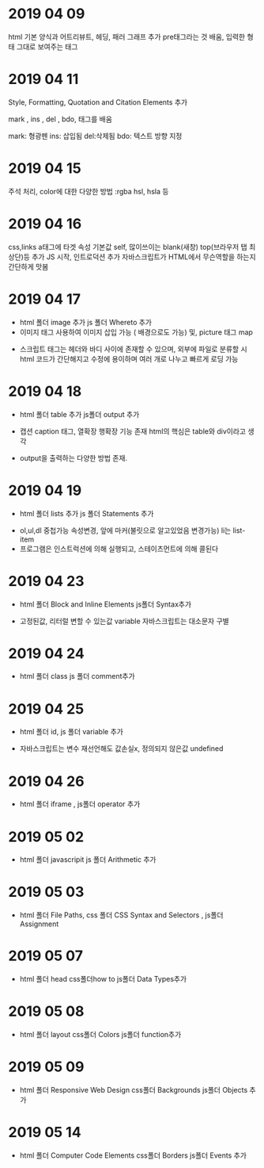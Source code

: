 # 2019 04 09
html 기본 양식과 어트리뷰트, 헤딩, 패러 그래프 추가
pre태그라는 것 배움, 입력한 형태 그대로 보여주는 태그 <br>

# 2019 04 11
Style, Formatting, Quotation and Citation Elements 추가

mark , ins , del , bdo, 태그를 배움

mark: 형광펜 ins: 삽입됨 del:삭제됨 bdo: 텍스트 방향 지정

# 2019 04 15
주석 처리, color에 대한 다양한 방법 :rgba hsl, hsla 등

# 2019 04 16
css,links a태그에 타겟 속성 기본값 self, 많이쓰이는 blank(새창) top(브라우저 탭 최상단)등 추가
JS 시작, 인트로덕션 추가 자바스크립트가 HTML에서 무슨역할을 하는지 간단하게 맛봄

# 2019 04 17
- html 폴더 image 추가 js 폴더 Whereto 추가
- 이미지 태그 사용하여 이미지 삽입 가능 ( 배경으로도 가능) 및, picture 태그 map
+ 스크립트 태그는 헤더와 바디 사이에 존재할 수 있으며, 외부에 파일로 분류할 시 html 코드가 간단해지고 수정에 용이하며 여러 개로 나누고 빠르게 로딩 가능

# 2019 04 18
- html 폴더 table 추가 js폴더 output 추가

+ 캡션 caption 태그, 열확장 행확장 기능 존재 html의 핵심은 table와 div이라고 생각
- output을 출력하는 다양한 방법 존재. 

# 2019 04 19
- html 폴더 lists 추가 js 폴더 Statements 추가
 
+ ol,ul,dl 중첩가능 속성변경, 앞에 마커(불릿으로 알고있었음 변경가능) li는 list-item  
+ 프로그램은 인스트럭션에 의해 실행되고, 스테이츠먼트에 의해 콜된다

# 2019 04 23
- html 폴더 Block and Inline Elements js폴더 Syntax추가
+ 고정된값, 리터럴 변할 수 있는값 variable 자바스크립트는 대소문자 구별
# 2019 04 24
- html 폴더 class js 폴더 comment추가
# 2019 04 25
- html 폴더 id, js 폴더 variable 추가
+ 자바스크립트는 변수 재선언해도 값손실x, 정의되지 않은값 undefined
# 2019 04 26
- html 폴더 iframe , js폴더 operator 추가
# 2019 05 02
- html 폴더 javascripit js 폴더 Arithmetic 추가
# 2019 05 03
- html 폴더 File Paths, css 폴더 CSS Syntax and Selectors , js폴더 Assignment 
# 2019 05 07
- html 폴더 head css폴더how to js폴더 Data Types추가
# 2019 05 08
- html 폴더 layout css폴더 Colors js폴더 function추가
# 2019 05 09
- html 폴더 Responsive Web Design css폴더 Backgrounds js폴더 Objects 추가
# 2019 05 14
- html 폴더 Computer Code Elements css폴더 Borders js폴더 Events 추가
